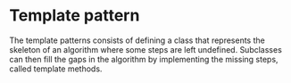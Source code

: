 # Template pattern
The template patterns consists of defining
a class that represents the skeleton of an
algorithm where some steps are left undefined.
Subclasses can then fill the gaps in the algorithm
by implementing the missing steps, called template methods.